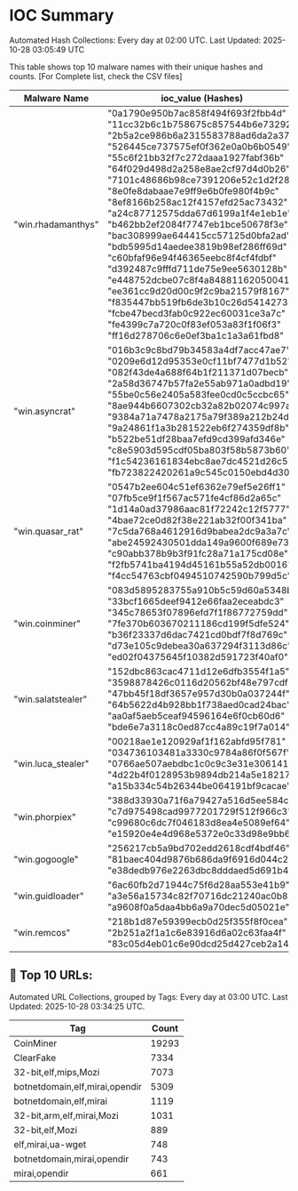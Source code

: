 # IOC Summary

Automated Hash Collections: Every day at 02:00 UTC. Last Updated: 2025-10-28 03:05:49 UTC

This table shows top 10 malware names with their unique hashes and counts. [For Complete list, check the CSV files]

| Malware Name | ioc_value (Hashes) | Count |
|--------------|--------------------|-------|
|  "win.rhadamanthys" |  "0a1790e950b7ac858f494f693f2fbb4d"<br> "11cc32b6c1b758675c857544b6e73292"<br> "2b5a2ce986b6a2315583788ad6da2a37"<br> "526445ce737575ef0f362e0a0b6b0549"<br> "55c6f21bb32f7c272daaa1927fabf36b"<br> "64f029d498d2a258e8ae2cf97d4d0b26"<br> "7101c48686b98ce7391206e52c1d2f28"<br> "8e0fe8dabaae7e9ff9e6b0fe980f4b9c"<br> "8ef8166b258ac12f4157efd25ac73432"<br> "a24c87712575dda67d6199a1f4e1eb1e"<br> "b462bb2ef2084f7747eb1bce50678f3e"<br> "bac308999ae644415cc57125d0bfa2ad"<br> "bdb5995d14aedee3819b98ef286ff69d"<br> "c60bfaf96e94f46365eebc8f4cf4fdbf"<br> "d392487c9fffd711de75e9ee5630128b"<br> "e448752dcbe07c8f4a84881162050041"<br> "ee361cc9d20d00c9f2c9ba21579f8167"<br> "f835447bb519fb6de3b10c26d5414273"<br> "fcbe47becd3fab0c922ec60031ce3a7c"<br> "fe4399c7a720c0f83ef053a83f1f06f3"<br> "ff16d278706c6e0ef3ba1c1a3a61fbd8" | 21 |
|  "win.asyncrat" |  "016b3c9c8bd79b34583a4df7acc47ae7"<br> "0209e6d12d95353e0cf11bf7477d1b52"<br> "082f43de4a688f64b1f211371d07becb"<br> "2a58d36747b57fa2e55ab971a0adbd19"<br> "55be0c56e2405a583fee0cd0c5ccbc65"<br> "8ae944b6607302cb32a82b02074c997a"<br> "9384a71a7478a2175a79f389a212b24d"<br> "9a24861f1a3b281522eb6f274359df8b"<br> "b522be51df28baa7efd9cd399afd346e"<br> "c8e5903d595cdf05ba803f58b5873b60"<br> "f1c54236161834ebc8ae7dc4521d26c5"<br> "fb723822420261a9c545c0150ebd4d30" | 12 |
|  "win.quasar_rat" |  "0547b2ee604c51ef6362e79ef5e26ff1"<br> "07fb5ce9f1f567ac571fe4cf86d2a65c"<br> "1d14a0ad37986aac81f72242c12f5777"<br> "4bae72ce0d82f38e221ab32f00f341ba"<br> "7c5da768a4612916d9babea2dc9a3a7c"<br> "abe24592430501dda149a9600f689e73"<br> "c90abb378b9b3f91fc28a71a175cd08e"<br> "f2fb5741ba4194d45161b55a52db0016"<br> "f4cc54763cbf0494510742590b799d5c" | 9 |
|  "win.coinminer" |  "083d5895283755a910b5c59d60a5348b"<br> "33bcf1665deef9412e66faa2eceabdc3"<br> "345c78653f07896efd7f1f86772759dd"<br> "7fe370b603670211186cd199f5dfe524"<br> "b36f23337d6dac7421cd0bdf7f8d769c"<br> "d73e105c9debea30a637294f3113d86c"<br> "ed02f04375645f10382d591723f40af0" | 7 |
|  "win.salatstealer" |  "152dbc863cac4711d12e6dfb3554f1a5"<br> "3598878426c0116d20562bf48e797cdf"<br> "47bb45f18df3657e957d30b0a037244f"<br> "64b5622d4b928bb1f738aed0cad24bac"<br> "aa0af5aeb5ceaf94596164e6f0cb60d6"<br> "bde6e7a3118c0ed87cc4a89c19f7a014" | 6 |
|  "win.luca_stealer" |  "00218ae1e120929af1f162abfd95f781"<br> "034736103481a3330c9784a86f0f567f"<br> "0766ae507aebdbc1c0c9c3e31e306141"<br> "4d22b4f0128953b9894db214a5e18217"<br> "a15b334c54b26344be064191bf9cacae" | 5 |
|  "win.phorpiex" |  "388d33930a71f6a79427a516d5ee584c"<br> "c7d975498cad9977201729f512f966c3"<br> "c99680c6dc7f046183d8ea4e5089ef64"<br> "e15920e4e4d968e5372e0c33d98e9bb6" | 4 |
|  "win.gogoogle" |  "256217cb5a9bd702edd2618cdf4bdf46"<br> "81baec404d9876b686da9f6916d044c2"<br> "e38dedb976e2263dbc8dddaed5d691b4" | 3 |
|  "win.guidloader" |  "6ac60fb2d71944c75f6d28aa553e41b9"<br> "a3e56a15734c82f70716dc21240ac0b8"<br> "a9608f0a5daa4bb6a9a70dec5d05021e" | 3 |
|  "win.remcos" |  "218b1d87e59399ecb0d25f355f8f0cea"<br> "2b251a2f1a1c6e83916d6a02c63faa4f"<br> "83c05d4eb01c6e90dcd25d427ceb2a14" | 3 |

<!-- url_summary_start -->
## 🔗 Top 10 URLs:

Automated URL Collections, grouped by Tags: Every day at 03:00 UTC. Last Updated: 2025-10-28 03:34:25 UTC.

| Tag | Count |
|-----|-------|
| CoinMiner | 19293 |
| ClearFake | 7334 |
| 32-bit,elf,mips,Mozi | 7073 |
| botnetdomain,elf,mirai,opendir | 5309 |
| botnetdomain,elf,mirai | 1119 |
| 32-bit,arm,elf,mirai,Mozi | 1031 |
| 32-bit,elf,Mozi | 889 |
| elf,mirai,ua-wget | 748 |
| botnetdomain,mirai,opendir | 743 |
| mirai,opendir | 661 |
<!-- url_summary_end -->
